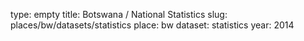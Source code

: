 type: empty
title: Botswana / National Statistics
slug: places/bw/datasets/statistics
place: bw
dataset: statistics
year: 2014
